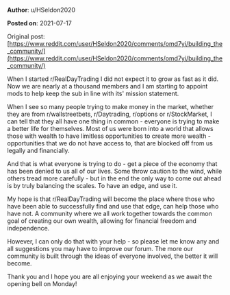 **Author**: u/HSeldon2020

**Posted on**: 2021-07-17

Original post: [https://www.reddit.com/user/HSeldon2020/comments/omd7yi/building_the_community/](https://www.reddit.com/user/HSeldon2020/comments/omd7yi/building_the_community/)

When I started r/RealDayTrading I did not expect it to grow as fast as it did.  Now we are nearly at a thousand members and I am starting to appoint mods to help keep the sub in line with its' mission statement.

When I see so many people trying to make money in the market, whether they are from r/wallstreetbets, r/Daytrading, r/options or r/StockMarket, I can tell that they all have one thing in common - everyone is trying to make a better life for themselves.  Most of us were born into a world that allows those with wealth to have limitless opportunities to create more wealth - opportunities that we do not have access to, that are blocked off from us legally and financially.   

And that is what everyone is trying to do - get a piece of the economy that has been denied to us all of our lives.  Some throw caution to the wind, while others tread more carefully - but in the end the only way to come out ahead is by truly balancing the scales.  To have an edge, and use it.

My hope is that r/RealDayTrading will become the place where those who have been able to successfully find and use that edge, can help those who have not.  A community where we all work together towards the common goal of creating our own wealth, allowing for financial freedom and independence.

However, I can only do that with your help - so please let me know any and all suggestions you may have to improve our forum.  The more our community is built through the ideas of everyone involved, the better it will become.

Thank you and I hope you are all enjoying your weekend as we await the opening bell on Monday!